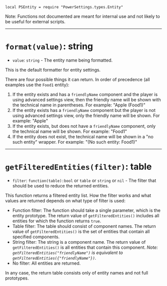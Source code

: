`local PSEntity = require "PowerSettings.types.Entity"`

Note: Functions not documented are meant for internal use and not likely to be useful for external scripts.

---

# `format(value)`: string
* `value`: `string` - The entity name being formatted.

This is the default formatter for entity settings.

There are four possible things it can return. In order of precedence (all examples use the `Food1` entity):

1. If the entity exists and has a `friendlyName` component and the player is using advanced settings view, then the friendly name will be shown with the technical name in parentheses. For example: "Apple (Food1)"
2. If the entity exists has a `friendlyName` component but the player is not using advanced settings view, only the friendly name will be shown. For example: "Apple"
3. If the entity exists, but does not have a `friendlyName` component, only the technical name will be shown. For example: "Food1"
4. If the entity does not exist, the technical name will be shown in a "no such entity" wrapper. For example: "(No such entity: Food1)"

---

# `getFilteredEntities(filter)`: table
* `filter`: `function(table):bool` or `table` or `string` or `nil` - The filter that should be used to reduce the returned entities.

This function returns a filtered entity list. How the filter works and what values are returned depends on what type of filter is used:

* Function filter: The function should take a single parameter, which is the entity prototype. The return value of `getFilteredEntities()` includes all entities for which the function returns `true`.
* Table filter: The table should consist of component names. The return value of `getFilteredEntities()` is the set of entities that contain all specified components.
* String filter: The string is a component name. The return value of `getFilteredEntities()` is all entities that contain this component. *Note: `getFilteredEntities("friendlyName")` is equivalent to `getFilteredEntities({"friendlyName"})`.*
* No filter: All entities are returned.

In any case, the return table consists only of entity names and not full prototypes.